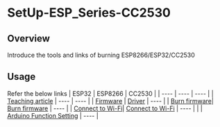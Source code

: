 # SetUp-ESP_Series-CC2530
## Overview
Introduce the tools and links of burning ESP8266/ESP32/CC2530   

## Usage
Refer the below links
|  ESP32   | ESP8266  | CC2530 |
|  ----  | ----  | ----  |
| [Teaching article](https://swf.com.tw/?p=1335)  | ---- | ----  |
| [Firmware](https://github.com/tailer954/SetUp-ESP_Series-CC2530/blob/main/ESP32/esp32-20210418-v1.15.bin) | [Driver](https://github.com/nodemcu/nodemcu-devkit) | ----  |
| [Burn firmware](https://www.espressif.com/zh-hans/support/download/other-tools)| [Burn firmware](https://github.com/nodemcu/nodemcu-flasher) | ----  |
| [Connect to Wi-Fi]()| [Connect to Wi-Fi](https://github.com/tailer954/SetUp-ESP_Series-CC2530/blob/main/ESP8266/code/ConnectToWiFi/ConnectToWiFi.ino) | ----  |
| | [Arduino Function Setting](https://randomnerdtutorials.com/how-to-install-esp8266-board-arduino-ide/) | ----  |
